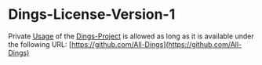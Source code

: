 # Dings-License-Version-1

Private [Usage](600079.md) of the [Dings-Project](300000006.md) is allowed as long as it is available under the following URL: [https://github.com/All-Dings](https://github.com/All-Dings)
